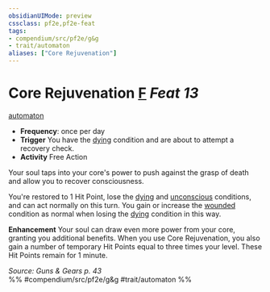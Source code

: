 ```yaml
---
obsidianUIMode: preview
cssclass: pf2e,pf2e-feat
tags:
- compendium/src/pf2e/g&g
- trait/automaton
aliases: ["Core Rejuvenation"]
---
```

# Core Rejuvenation  [F](../../Rules/core-rulebook/chapter-9-playing-the-game.md#Actions "Free Action") *Feat 13*  
[automaton](../../Rules/traits/automaton-g-g.md)  

- **Frequency**: once per day
- **Trigger** You have the [dying](../../Rules/conditions.md#Dying) condition and are about to attempt a recovery check.
- **Activity** Free Action

Your soul taps into your core's power to push against the grasp of death and allow you to recover consciousness.

You're restored to 1 Hit Point, lose the [dying](../../Rules/conditions.md#Dying) and [unconscious](../../Rules/conditions.md#Unconscious) conditions, and can act normally on this turn. You gain or increase the [wounded](../../Rules/conditions.md#Wounded) condition as normal when losing the [dying](../../Rules/conditions.md#Dying) condition in this way.

**Enhancement** Your soul can draw even more power from your core, granting you additional benefits. When you use Core Rejuvenation, you also gain a number of temporary Hit Points equal to three times your level. These Hit Points remain for 1 minute.

*Source: Guns & Gears p. 43*  
%% #compendium/src/pf2e/g&g #trait/automaton %%